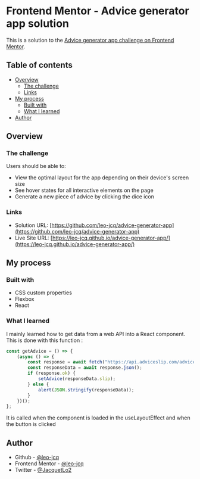 # Frontend Mentor - Advice generator app solution

This is a solution to the [Advice generator app challenge on Frontend Mentor](https://www.frontendmentor.io/challenges/advice-generator-app-QdUG-13db).

## Table of contents

-   [Overview](#overview)
    -   [The challenge](#the-challenge)
    -   [Links](#links)
-   [My process](#my-process)
    -   [Built with](#built-with)
    -   [What I learned](#what-i-learned)
-   [Author](#author)

## Overview

### The challenge

Users should be able to:

-   View the optimal layout for the app depending on their device's screen size
-   See hover states for all interactive elements on the page
-   Generate a new piece of advice by clicking the dice icon

### Links

-   Solution URL: [https://github.com/leo-jcq/advice-generator-app](https://github.com/leo-jcq/advice-generator-app)
-   Live Site URL: [https://leo-jcq.github.io/advice-generator-app/](https://leo-jcq.github.io/advice-generator-app/)

## My process

### Built with

-   CSS custom properties
-   Flexbox
-   React

### What I learned

I mainly learned how to get data from a web API into a React component.
This is done with this function :

```jsx
const getAdvice = () => {
    (async () => {
        const response = await fetch("https://api.adviceslip.com/advice");
        const responseData = await response.json();
        if (response.ok) {
            setAdvice(responseData.slip);
        } else {
            alert(JSON.stringify(responseData));
        }
    })();
};
```

It is called when the component is loaded in the useLayoutEffect and when the button is clicked

## Author

- Github - [@leo-jcq](https://github.com/leo-jcq)
- Frontend Mentor - [@leo-jcq](https://www.frontendmentor.io/profile/leo-jcq)
- Twitter - [@JacquetLo2](https://twitter.com/JacquetLo2)
